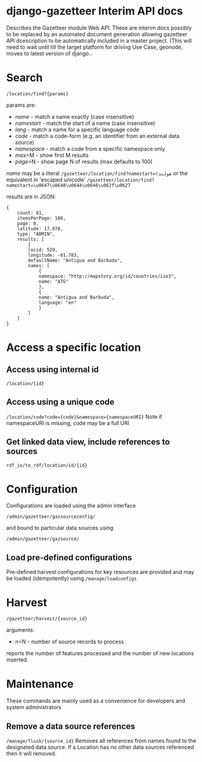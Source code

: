 # django-gazetteer Interim API docs

Describes the Gazetteer module Web API. These are interim docs possibly to be replaced by an automated document generation allowing gazetteer API dcescription to be automatically included in a master project. (This will need to wait until till the target platform for driving Use Case, geonode,  moves to latest version of django..

# Search 
`/location/find?{params}`

params are:
* _name_ - match a name exactly (case insensitive)
* _namestart_ - match the start of a name (case insensitive)
* _lang_ - match a name for a specific language code
* _code_ - match a code-form (e.g. an identifier from an external data source)
* _namespace_ - match a code from a specific namespace only
* _max_=M - show first M results
* _page_=N - show page N of results (max defaults to 100)

_name_ may be a literal 
`/gazetteer/location/find?namestart=هولندا`
or the equivalent in 'escaped unicode'
`/gazetteer/location/find?namestart=\u0647\u0648\u0644\u0646\u062f\u0627`

results are in JSON:
```
{
	count: 81,
	itemsPerPage: 100,
	page: 0,
	latitude: 17.078,
	type: "ADMIN",
	results: [
		{
		locid: 520,
		longitude: -61.783,
		defaultName: "Antigua and Barbuda",
		names: [
			{
			namespace: "http://mapstory.org/id/countries/iso3",
			name: "ATG"
			},
			{
			name: "Antigua and Barbuda",
			language: "en"
			}
		]
	]
}
```

# Access a specific location

## Access using internal id
`/location/{id}`

## Access using a unique code
`/location/code?code={code}&namespace={namespaceURI}`
Note if namespaceURI is missing, code may be a full URI

## Get linked data view, include references to sources
`rdf_io/to_rdf/location/id/{id}`


# Configuration

Configurations are loaded using the admin interface

`/admin/gazetteer/gazsourceconfig/`

and bound to particular data sources using

`/admin/gazetteer/gazsource/`

## Load pre-defined configurations

Pre-defined harvest configurations for key resources are provided and may be loaded (idempotently) using
`/manage/loadconfigs`

# Harvest
`/gazetteer/harvest/{source_id}`

arguments:
* _n_=N - number of source records to process

reports the number of features processed and the number of new locations inserted.

# Maintenance

These commands are mainly used as a convenience for developers and system administrators
## Remove a data source references
`/manage/flush/{source_id}`
Removes all references from names found to the designated data source. If a Location has no other data sources referenced then it will removed.
